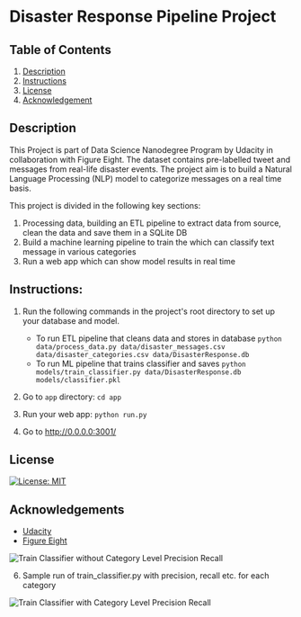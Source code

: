 # Disaster Response Pipeline Project

## Table of Contents
1. [Description](#description)
2. [Instructions](#instructions)
3. [License](#license)
4. [Acknowledgement](#acknowledgement)

<a name="descripton"></a>
## Description

This Project is part of Data Science Nanodegree Program by Udacity in collaboration with Figure Eight. The dataset contains pre-labelled tweet and messages from real-life disaster events. The project aim is to build a Natural Language Processing (NLP) model to categorize messages on a real time basis.

This project is divided in the following key sections:

1. Processing data, building an ETL pipeline to extract data from source, clean the data and save them in a SQLite DB
2. Build a machine learning pipeline to train the which can classify text message in various categories
3. Run a web app which can show model results in real time


<a name="instructions"></a>

## Instructions:

1. Run the following commands in the project's root directory to set up your database and model.

    - To run ETL pipeline that cleans data and stores in database
        `python data/process_data.py data/disaster_messages.csv data/disaster_categories.csv data/DisasterResponse.db`
    - To run ML pipeline that trains classifier and saves
        `python models/train_classifier.py data/DisasterResponse.db models/classifier.pkl`

2. Go to `app` directory: `cd app`

3. Run your web app: `python run.py`

4. Go to http://0.0.0.0:3001/


<a name="license"></a>
## License
[![License: MIT](https://img.shields.io/badge/License-MIT-yellow.svg)](https://opensource.org/licenses/MIT)

<a name="acknowledgement"></a>
## Acknowledgements

* [Udacity](https://www.udacity.com/) 
* [Figure Eight](https://www.figure-eight.com/) 

![Train Classifier without Category Level Precision Recall](screenshots/train_classifier.png)

6. Sample run of train_classifier.py with precision, recall etc. for each category

![Train Classifier with Category Level Precision Recall](screenshots/train_classifier_category_precision_recall.png)

